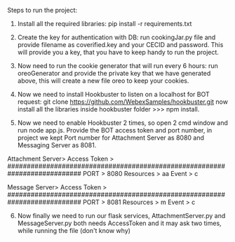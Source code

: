 Steps to run the project:

1. Install all the required libraries:
pip install -r requirements.txt

2. Create the key for authentication with DB:
run cookingJar.py file and provide filename as coverified.key and your CECID and password.
This will provide you a key, that you have to keep handy to run the project.

3. Now need to run the cookie generator that will run every 6 hours:
run oreoGenerator and provide the private key that we have generated above, this will create a new file oreo to keep your cookies.

4. Now we need to install Hookbuster to listen on a localhost for BOT request:
git clone https://github.com/WebexSamples/hookbuster.git
now install all the libraries inside hookbuster folder >>> npm install.

5. Now we need to enable Hookbuster 2 times, so open 2 cmd window and run node app.js.
Provide the BOT access token and port number, in project we kept Port number for Attachment Server as 8080 and Messaging Server as 8081.

Attachment Server>
Access Token > ###########################################################################
PORT > 8080
Resources > aa
Event > c

Message Server>
Access Token > ###########################################################################
PORT > 8081
Resources > m
Event > c

6. Now finally we need to run our flask services, AttachmentServer.py and MessageServer.py
both needs AccessToken and it may ask two times, while running the file (don't know why)